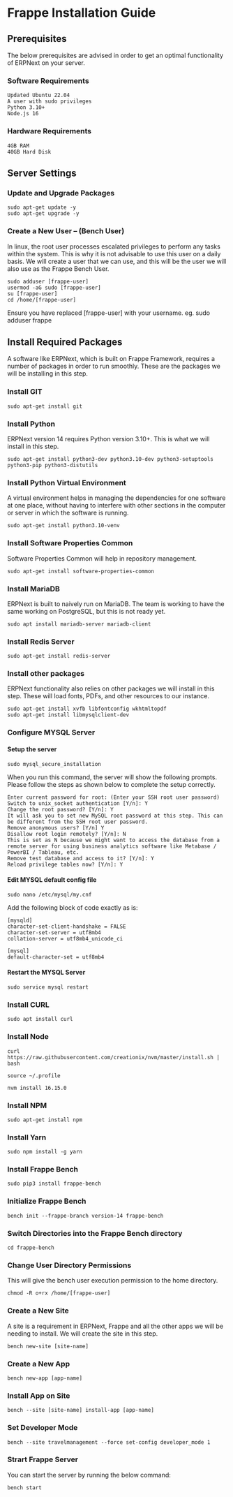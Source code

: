 # Frappe Installation Guide

## Prerequisites

The below prerequisites are advised in order to get an optimal functionality of ERPNext on your server.
### Software Requirements

    Updated Ubuntu 22.04
    A user with sudo privileges
    Python 3.10+
    Node.js 16

### Hardware Requirements

    4GB RAM
    40GB Hard Disk

## Server Settings
### Update and Upgrade Packages
```
sudo apt-get update -y
sudo apt-get upgrade -y
```

### Create a New User – (Bench User)

In linux, the root user processes escalated privileges to perform any tasks within the system. This is why it is not advisable to use this user on a daily basis. We will create a user that we can use, and this will be the user we will also use as the Frappe Bench User.
```
sudo adduser [frappe-user]
usermod -aG sudo [frappe-user]
su [frappe-user] 
cd /home/[frappe-user]
```
Ensure you have replaced [frappe-user] with your username. eg. sudo adduser frappe

## Install Required Packages


A software like ERPNext, which is built on Frappe Framework, requires a number of packages in order to run smoothly. These are the packages we will be installing in this step.

### Install GIT
```
sudo apt-get install git
```
### Install Python

ERPNext version 14 requires Python version 3.10+. This is what we will install in this step.
```
sudo apt-get install python3-dev python3.10-dev python3-setuptools python3-pip python3-distutils
```
### Install Python Virtual Environment

A virtual environment helps in managing the dependencies for one software at one place, without having to interfere with other sections in the computer or server in which the software is running.
```
sudo apt-get install python3.10-venv
```

### Install Software Properties Common

Software Properties Common will help in repository management.
```
sudo apt-get install software-properties-common
```
### Install MariaDB

ERPNext is built to naively run on MariaDB. The team is working to have the same working on PostgreSQL, but this is not ready yet.
```
sudo apt install mariadb-server mariadb-client
```
### Install Redis Server
```
sudo apt-get install redis-server
```
### Install other packages

ERPNext functionality also relies on other packages we will install in this step. These will load fonts, PDFs, and other resources to our instance.
```
sudo apt-get install xvfb libfontconfig wkhtmltopdf
sudo apt-get install libmysqlclient-dev
```
### Configure MYSQL Server
#### Setup the server
```
sudo mysql_secure_installation
```
When you run this command, the server will show the following prompts. Please follow the steps as shown below to complete the setup correctly.

    Enter current password for root: (Enter your SSH root user password)
    Switch to unix_socket authentication [Y/n]: Y
    Change the root password? [Y/n]: Y
    It will ask you to set new MySQL root password at this step. This can be different from the SSH root user password.
    Remove anonymous users? [Y/n] Y
    Disallow root login remotely? [Y/n]: N
    This is set as N because we might want to access the database from a remote server for using business analytics software like Metabase / PowerBI / Tableau, etc.
    Remove test database and access to it? [Y/n]: Y
    Reload privilege tables now? [Y/n]: Y

#### Edit MYSQL default config file
```
sudo nano /etc/mysql/my.cnf
```
Add the following block of code exactly as is:
```
[mysqld]
character-set-client-handshake = FALSE
character-set-server = utf8mb4
collation-server = utf8mb4_unicode_ci

[mysql]
default-character-set = utf8mb4
```
#### Restart the MYSQL Server
```
sudo service mysql restart
```
### Install CURL
```
sudo apt install curl
```
### Install Node
```
curl https://raw.githubusercontent.com/creationix/nvm/master/install.sh | bash

source ~/.profile

nvm install 16.15.0
```
### Install NPM
```
sudo apt-get install npm
```
### Install Yarn
```
sudo npm install -g yarn
```
### Install Frappe Bench
```
sudo pip3 install frappe-bench
```
### Initialize Frappe Bench
```
bench init --frappe-branch version-14 frappe-bench
```
### Switch Directories into the Frappe Bench directory
```
cd frappe-bench
```
### Change User Directory Permissions

This will give the bench user execution permission to the home directory.
```
chmod -R o+rx /home/[frappe-user]
```
### Create a New Site

A site is a requirement in ERPNext, Frappe and all the other apps we will be needing to install. We will create the site in this step.
```
bench new-site [site-name]
```
### Create a New App 

```
bench new-app [app-name]
```
### Install App on Site
```
bench --site [site-name] install-app [app-name]
```
### Set Developer Mode 
```
bench --site travelmanagement --force set-config developer_mode 1
```

### Strart Frappe Server
You can start the server by running the below command:
```
bench start
```
